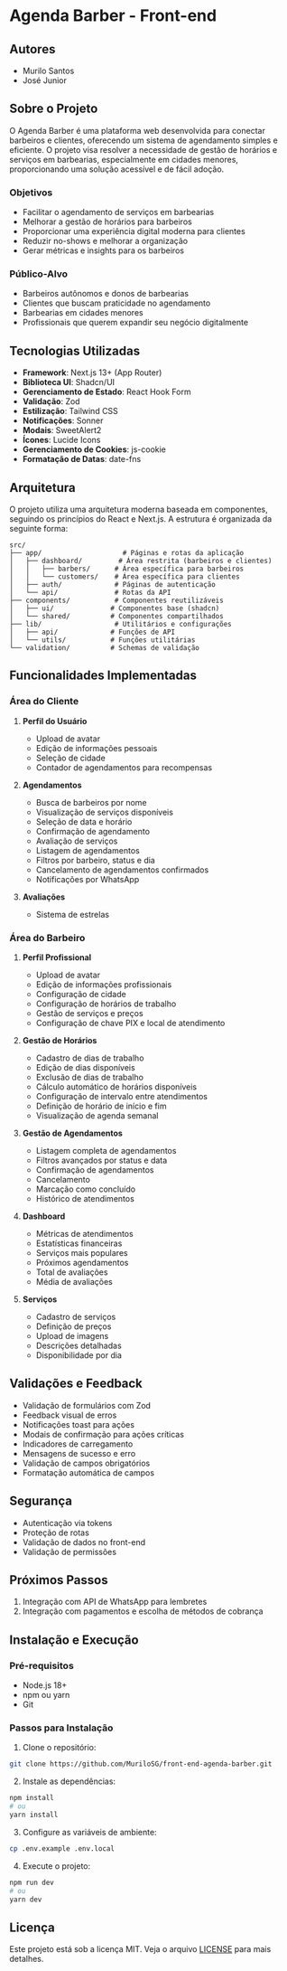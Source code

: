 # Agenda Barber - Front-end

## Autores
- Murilo Santos
- José Junior

## Sobre o Projeto
O Agenda Barber é uma plataforma web desenvolvida para conectar barbeiros e clientes, oferecendo um sistema de agendamento simples e eficiente. O projeto visa resolver a necessidade de gestão de horários e serviços em barbearias, especialmente em cidades menores, proporcionando uma solução acessível e de fácil adoção.

### Objetivos
- Facilitar o agendamento de serviços em barbearias
- Melhorar a gestão de horários para barbeiros
- Proporcionar uma experiência digital moderna para clientes
- Reduzir no-shows e melhorar a organização
- Gerar métricas e insights para os barbeiros

### Público-Alvo
- Barbeiros autônomos e donos de barbearias
- Clientes que buscam praticidade no agendamento
- Barbearias em cidades menores
- Profissionais que querem expandir seu negócio digitalmente

## Tecnologias Utilizadas
- **Framework**: Next.js 13+ (App Router)
- **Biblioteca UI**: Shadcn/UI
- **Gerenciamento de Estado**: React Hook Form
- **Validação**: Zod
- **Estilização**: Tailwind CSS
- **Notificações**: Sonner
- **Modais**: SweetAlert2
- **Ícones**: Lucide Icons
- **Gerenciamento de Cookies**: js-cookie
- **Formatação de Datas**: date-fns

## Arquitetura
O projeto utiliza uma arquitetura moderna baseada em componentes, seguindo os princípios do React e Next.js. A estrutura é organizada da seguinte forma:

```
src/
├── app/                    # Páginas e rotas da aplicação
│   ├── dashboard/         # Área restrita (barbeiros e clientes)
│   │   ├── barbers/      # Área específica para barbeiros
│   │   └── customers/    # Área específica para clientes
│   ├── auth/             # Páginas de autenticação
│   └── api/              # Rotas da API
├── components/           # Componentes reutilizáveis
│   ├── ui/              # Componentes base (shadcn)
│   └── shared/          # Componentes compartilhados
├── lib/                  # Utilitários e configurações
│   ├── api/             # Funções de API
│   └── utils/           # Funções utilitárias
└── validation/          # Schemas de validação
```

## Funcionalidades Implementadas

### Área do Cliente
1. **Perfil do Usuário**
   - Upload de avatar
   - Edição de informações pessoais
   - Seleção de cidade
   - Contador de agendamentos para recompensas

2. **Agendamentos**
   - Busca de barbeiros por nome
   - Visualização de serviços disponíveis
   - Seleção de data e horário
   - Confirmação de agendamento
   - Avaliação de serviços
   - Listagem de agendamentos
   - Filtros por barbeiro, status e dia
   - Cancelamento de agendamentos confirmados
   - Notificações por WhatsApp

3. **Avaliações**
   - Sistema de estrelas

### Área do Barbeiro
1. **Perfil Profissional**
   - Upload de avatar
   - Edição de informações profissionais
   - Configuração de cidade
   - Configuração de horários de trabalho
   - Gestão de serviços e preços
   - Configuração de chave PIX e local de atendimento

2. **Gestão de Horários**
   - Cadastro de dias de trabalho
   - Edição de dias disponíveis
   - Exclusão de dias de trabalho
   - Cálculo automático de horários disponíveis
   - Configuração de intervalo entre atendimentos
   - Definição de horário de início e fim
   - Visualização de agenda semanal

3. **Gestão de Agendamentos**
   - Listagem completa de agendamentos
   - Filtros avançados por status e data
   - Confirmação de agendamentos
   - Cancelamento
   - Marcação como concluído
   - Histórico de atendimentos

4. **Dashboard**
   - Métricas de atendimentos
   - Estatísticas financeiras
   - Serviços mais populares
   - Próximos agendamentos
   - Total de avaliações
   - Média de avaliações

5. **Serviços**
   - Cadastro de serviços
   - Definição de preços
   - Upload de imagens
   - Descrições detalhadas
   - Disponibilidade por dia

## Validações e Feedback
- Validação de formulários com Zod
- Feedback visual de erros
- Notificações toast para ações
- Modais de confirmação para ações críticas
- Indicadores de carregamento
- Mensagens de sucesso e erro
- Validação de campos obrigatórios
- Formatação automática de campos

## Segurança
- Autenticação via tokens
- Proteção de rotas
- Validação de dados no front-end
- Validação de permissões


## Próximos Passos
1. Integração com API de WhatsApp para lembretes
2. Integração com pagamentos e escolha de métodos de cobrança

## Instalação e Execução

### Pré-requisitos
- Node.js 18+
- npm ou yarn
- Git

### Passos para Instalação
1. Clone o repositório:
```bash
git clone https://github.com/MuriloSG/front-end-agenda-barber.git
```

2. Instale as dependências:
```bash
npm install
# ou
yarn install
```

3. Configure as variáveis de ambiente:
```bash
cp .env.example .env.local
```

4. Execute o projeto:
```bash
npm run dev
# ou
yarn dev
```

## Licença
Este projeto está sob a licença MIT. Veja o arquivo [LICENSE](LICENSE) para mais detalhes.

